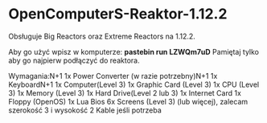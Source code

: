 # OpenComputerS-Reaktor-1.12.2
Obsługuje Big Reactors oraz Extreme Reactors na 1.12.2.

Aby go użyć wpisz w komputerze: **pastebin run LZWQm7uD**
Pamiętaj tylko aby go najpierw podłączyć do reaktora.


Wymagania:N+1
1x Power Converter (w razie potrzebny)N+1
1x KeyboardN+1
1x Computer(Level 3)
1x Graphic Card (Level 3)
1x CPU (Level 3)
1x Memory (Level 3)
1x Hard Drive(Level 2 lub 3)
1x Internet Card
1x Floppy (OpenOS)
1x Lua Bios
6x Screens (Level 3) (lub więcej), zalecam szerokość 3 i wysokość 2
Kable jeśli potrzeba
